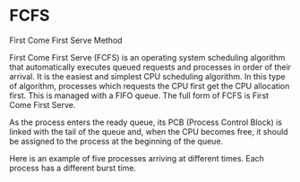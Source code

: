 # FCFS
First Come First Serve Method

First Come First Serve (FCFS) is an operating system scheduling algorithm that automatically executes queued requests and processes in order of their arrival. It is the easiest and simplest CPU scheduling algorithm. In this type of algorithm, processes which requests the CPU first get the CPU allocation first. This is managed with a FIFO queue. The full form of FCFS is First Come First Serve.

As the process enters the ready queue, its PCB (Process Control Block) is linked with the tail of the queue and, when the CPU becomes free, it should be assigned to the process at the beginning of the queue.

Here is an example of five processes arriving at different times. Each process has a different burst time.
